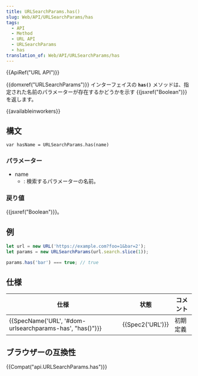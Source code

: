 ```yaml
---
title: URLSearchParams.has()
slug: Web/API/URLSearchParams/has
tags:
  - API
  - Method
  - URL API
  - URLSearchParams
  - has
translation_of: Web/API/URLSearchParams/has
---
```

{{ApiRef("URL API")}}

{{domxref("URLSearchParams")}} インターフェイスの **`has()`** メソッドは、指定された名前のパラメーターが存在するかどうかを示す {{jsxref("Boolean")}} を返します。

{{availableinworkers}}

## 構文

```
var hasName = URLSearchParams.has(name)
```

### パラメーター

- name
  - : 検索するパラメーターの名前。

### 戻り値

{{jsxref("Boolean")}}。

## 例

```js
let url = new URL('https://example.com?foo=1&bar=2');
let params = new URLSearchParams(url.search.slice(1));

params.has('bar') === true; // true
```

## 仕様

| 仕様                                                                         | 状態                 | コメント |
| ---------------------------------------------------------------------------- | -------------------- | -------- |
| {{SpecName('URL', '#dom-urlsearchparams-has', "has()")}} | {{Spec2('URL')}} | 初期定義 |

## ブラウザーの互換性

{{Compat("api.URLSearchParams.has")}}
